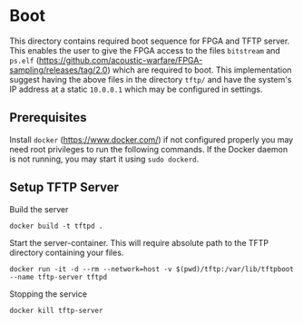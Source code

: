 # Boot 
This directory contains required boot sequence for FPGA and TFTP server. This
enables the user to give the FPGA access to the files `bitstream` and `ps.elf`
(https://github.com/acoustic-warfare/FPGA-sampling/releases/tag/2.0)
which are required to boot. This implementation suggest having the above files
in the directory `tftp/` and have the system's IP address at a static `10.0.0.1`
which may be configured in settings. 

## Prerequisites 
Install `docker` (https://www.docker.com/) if not configured properly you may
need root privileges to run the following commands. If the Docker daemon is not
running, you may start it using `sudo dockerd`.

## Setup TFTP Server

Build the server 

    docker build -t tftpd .

Start the server-container. This will require absolute path to the TFTP
directory containing your files. 
    
    docker run -it -d --rm --network=host -v $(pwd)/tftp:/var/lib/tftpboot --name tftp-server tftpd

Stopping the service 

    docker kill tftp-server

    
    
